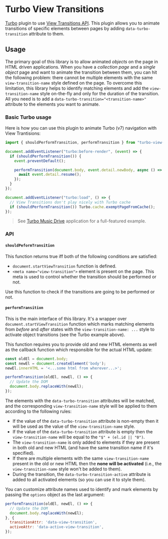 # Turbo View Transitions

[Turbo][] plugin to use [View Transitions API](https://developer.mozilla.org/en-US/docs/Web/API/View_Transitions_API). This plugin allows you to animate transitions of specific elements between pages by adding `data-turbo-transition` attribute to them.

## Usage

The primary goal of this library is to allow animated _objects_ on the page in HTML driven applications. When you have a _collection page_ and a _single object_ page and want to animate the transition between them, you can hit the following problem: there cannot be multiple elements with the same `view-transition-name` style defined on the page. To overcome this limitation, this library helps to identify matching elements and add the `view-transition-name` style on-the-fly and only for the duration of the transition. All you need is to add a `data-turbo-transition="<transition-name>"` attribute to the elements you want to animate.

### Basic Turbo usage

Here is how you can use this plugin to animate Turbo (v7) navigation with View Trantisions:

```js
import { shouldPerformTransition, performTransition } from "turbo-view-transitions";

document.addEventListener("turbo:before-render", (event) => {
  if (shouldPerformTransition()) {
    event.preventDefault();

    performTransition(document.body, event.detail.newBody, async () => {
      await event.detail.resume();
    });
  }
});

document.addEventListener("turbo:load", () => {
  // View Transitions don't play nicely with Turbo cache
  if (shouldPerformTransition()) Turbo.cache.exemptPageFromCache();
});
```

> See [Turbo Music Drive](https://github.com/palkan/turbo-music-drive) application for a full-featured example.

### API

#### `shouldPeformTransition`

This function returns true iff both of the following conditions are satisfied:

- `document.startViewTransition` function is defined.
- `<meta name="view-transition">` element is present on the page. This meta is used to control whether the transition should be performed or not.

Use this function to check if the transitions are going to be performed or not.

#### `performTransition`

This is the main interface of this library. It's a wrapper over `document.startViewTransition` function which marks matching elements from _before_ and _after_ states with the `view-transition-name: ...` style to activate object transitions (see the Turbo example above).

This function requires you to provide old and new HTML elements as well as the callback function which responsible for the actual HTML update:

```js
const oldEl = document.body;
const newEl = document.createElement('body');
newEl.innerHTML = '<...some html from wherever...>';

performTransition(oldEl, newEl, () => {
  // Update the DOM
  document.body.replaceWith(newEl);
});
```

The elements with the `data-turbo-transition` attributes will be matched, and the corresponding `view-transition-name` style will be applied to them according to the following rules:

- If the value of the `data-turbo-transition` attribute is non-empty then it will be used as the value of the `view-transition-name` style.
- If the value of the `data-turbo-transition` attribute is empty then the `view-transition-name` will be equal to the `"$" + (el.id || "0")`.
- The `view-transition-name` is only added to elements if they are present in both old and new HTML (and have the same transition name if it's specified).
- If there are multiple elements with the same `view-transition-name` present in the old or new HTML then the **none will be activated** (i.e., the `view-transition-name` style won't be added to them).
- During the transition, the `data-turbo-transition-active` attribute is added to all activated elements (so you can use it to style them).

You can customize attribute names used to identify and mark elements by passing the `options` object as the last argument:

```js
performTransition(oldEl, newEl, () => {
  // Update the DOM
  document.body.replaceWith(newEl);
}, {
  transitionAttr: 'data-view-transition',
  activeAttr: 'data-active-view-transition',
});
```

[Turbo]: https://turbo.hotwire.dev/
